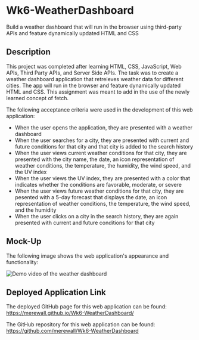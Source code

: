 # Wk6-WeatherDashboard
Build a weather dashboard that will run in the browser using third-party APIs and feature dynamically updated HTML and CSS
## Description
This project was completed after learning HTML, CSS, JavaScript, Web APIs, Third Party APIs, and Server Side APIs. The task was to create a weather dashboard application that retreieves weather data for different cities. The app will run in the browser and feature dynamically updated HTML and CSS. This assignment was meant to add in the use of the newly learned concept of fetch.

The following acceptance criteria were used in the development of this web application:

* When the user opens the application, they are presented with a weather dashboard
* When the user searches for a city, they are presented with current and future conditions for that city and that city is added to the search history
* When the user views current weather conditions for that city, they are presented with the city name, the date, an icon representation of weather conditions, the temperature, the humidity, the wind speed, and the UV index
* When the user views the UV index, they are presented with a color that indicates whether the conditions are favorable, moderate, or severe
* When the user views future weather conditions for that city, they are pesented with a 5-day forecast that displays the date, an icon representation of weather conditions, the temperature, the wind speed, and the humidity
* When the user clicks on a city in the search history, they are again presented with current and future conditions for that city
## Mock-Up
The following image shows the web application's appearance and functionality:

![Demo video of the weather dashboard](https://github.com/merewall/Wk6-WeatherDashboard/blob/main/Assets/Images/weather-dashboard-demo.gif)    

## Deployed Application Link

The deployed GitHub page for this web application can be found: 
https://merewall.github.io/Wk6-WeatherDashboard/

The GitHub repository for this web application can be found:
https://github.com/merewall/Wk6-WeatherDashboard
